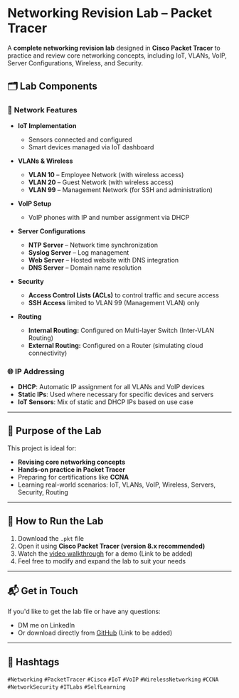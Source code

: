 # Networking Revision Lab – Packet Tracer

A **complete networking revision lab** designed in **Cisco Packet Tracer** to practice and review core networking concepts, including IoT, VLANs, VoIP, Server Configurations, Wireless, and Security.

## 🗂️ Lab Components

### 🔧 **Network Features**

- **IoT Implementation**
  - Sensors connected and configured
  - Smart devices managed via IoT dashboard

- **VLANs & Wireless**
  - **VLAN 10** – Employee Network (with wireless access)
  - **VLAN 20** – Guest Network (with wireless access)
  - **VLAN 99** – Management Network (for SSH and administration)

- **VoIP Setup**
  - VoIP phones with IP and number assignment via DHCP

- **Server Configurations**
  - **NTP Server** – Network time synchronization
  - **Syslog Server** – Log management
  - **Web Server** – Hosted website with DNS integration
  - **DNS Server** – Domain name resolution

- **Security**
  - **Access Control Lists (ACLs)** to control traffic and secure access
  - **SSH Access** limited to VLAN 99 (Management VLAN) only

- **Routing**
  - **Internal Routing:** Configured on Multi-layer Switch (Inter-VLAN Routing)
  - **External Routing:** Configured on a Router (simulating cloud connectivity)

### 🌐 **IP Addressing**

- **DHCP**: Automatic IP assignment for all VLANs and VoIP devices  
- **Static IPs**: Used where necessary for specific devices and servers  
- **IoT Sensors**: Mix of static and DHCP IPs based on use case

---

## 🎯 **Purpose of the Lab**

This project is ideal for:

- **Revising core networking concepts**
- **Hands-on practice in Packet Tracer**
- Preparing for certifications like **CCNA**
- Learning real-world scenarios: IoT, VLANs, VoIP, Wireless, Servers, Security, Routing

---

## 🚀 **How to Run the Lab**

1. Download the `.pkt` file  
2. Open it using **Cisco Packet Tracer (version 8.x recommended)**  
3. Watch the [video walkthrough](#) for a demo (Link to be added)  
4. Feel free to modify and expand the lab to suit your needs

---

## 📬 **Get in Touch**

If you'd like to get the lab file or have any questions:

- DM me on LinkedIn  
- Or download directly from [GitHub](#) (Link to be added)

---

## 📌 **Hashtags**

`#Networking` `#PacketTracer` `#Cisco` `#IoT` `#VoIP` `#WirelessNetworking` `#CCNA` `#NetworkSecurity` `#ITLabs` `#SelfLearning`

